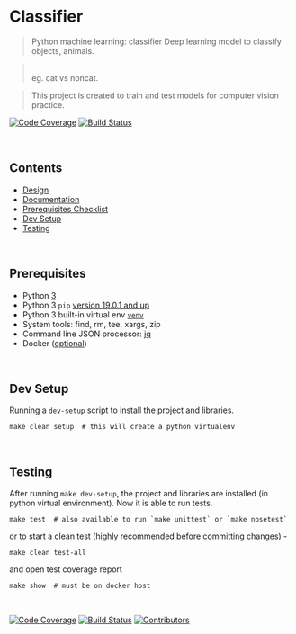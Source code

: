 # Classifier

> Python machine learning: classifier
> Deep learning model to classify objects, animals.

> </br> eg. cat vs noncat. <br/>

> This project is created to train and test models for computer vision practice.


[![Code Coverage](https://codecov.io/gh/py-ml/classifier/branch/master/graph/badge.svg)](https://codecov.io/gh/py-ml/classifier)
[![Build Status](https://travis-ci.org/py-ml/classifier.svg?branch=master)](https://travis-ci.org/py-ml/classifier)


<br/><a name="contents"></a>
## Contents

* [Design](clsfr/README.md)
* [Documentation](docs/README.md)
* [Prerequisites Checklist](#pre-req)
* [Dev Setup](#dev-setup)
* [Testing](#testing)



<br/><a name="pre-req"></a>
## Prerequisites

  * Python [3](https://www.python.org/downloads/)
  * Python 3 `pip` [version 19.0.1 and up](https://pip.pypa.io/en/stable/installing/)
  * Python 3 built-in virtual env [`venv`](https://docs.python.org/3/library/venv.html)
  * System tools: find, rm, tee, xargs, zip
  * Command line JSON processor: [jq](https://stedolan.github.io/jq/download/)
  * Docker ([optional](https://www.docker.com/))


<br/><a name="dev-setup"></a>
## Dev Setup

  Running a `dev-setup` script to install the project and libraries.

  ```
  make clean setup  # this will create a python virtualenv
  ```


<br/><a name="testing"></a>
## Testing

  After running `make dev-setup`, the project and libraries are installed (in python virtual environment). Now it is able to run tests.

  ```
  make test  # also available to run `make unittest` or `make nosetest`
  ```
  or to start a clean test (highly recommended before committing changes) -

  ```
  make clean test-all
  ```
  and open test coverage report

  ```
  make show  # must be on docker host
  ```


<p><br/></p>

[![Code Coverage](https://codecov.io/gh/py-ml/classifier/branch/master/graph/badge.svg)](https://codecov.io/gh/py-ml/classifier)
[![Build Status](https://travis-ci.org/py-ml/classifier.svg?branch=master)](https://travis-ci.org/py-ml/classifier)
[![Contributors](https://img.shields.io/github/contributors/py-ml/classifier.svg)](https://github.com/py-ml/classifier/graphs/contributors)
